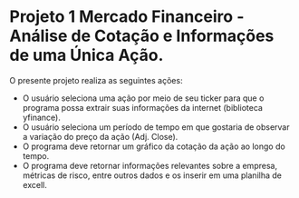 # Projeto 1 Mercado Financeiro - Análise de Cotação e Informações de uma Única Ação.

O presente projeto realiza as seguintes ações:
  - O usuário seleciona uma ação por meio de seu ticker para que o programa possa extrair suas informações da internet (biblioteca yfinance).
  - O usuário seleciona um período de tempo em que gostaria de observar a variação do preço da ação (Adj. Close).
  - O programa deve retornar um gráfico da cotação da ação ao longo do tempo.
  - O programa deve retornar informações relevantes sobre a empresa, métricas de risco, entre outros dados e os inserir em uma planilha de excell.
